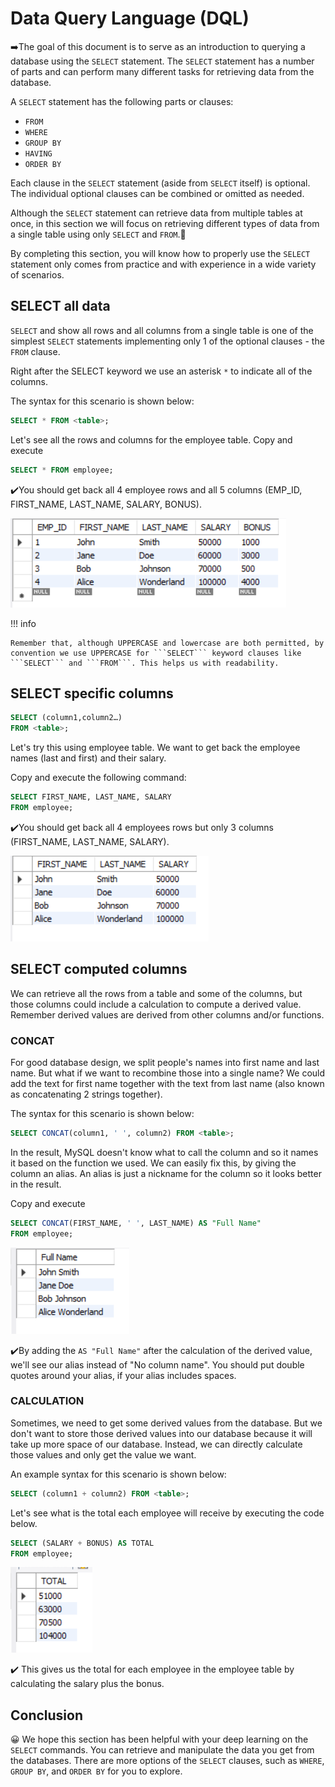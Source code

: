 # Data Query Language (DQL)

➡️The goal of this document is to serve as an introduction to querying a database using the ```SELECT``` statement. The ```SELECT``` statement has a number of parts and can perform many different tasks for retrieving data from the database.

A ```SELECT``` statement has the following parts or clauses:

- ```FROM```
- ```WHERE```
- ```GROUP BY```
- ```HAVING```
- ```ORDER BY```

Each clause in the ```SELECT``` statement (aside from ```SELECT``` itself) is optional. The individual optional clauses can be combined or omitted as needed.

Although the ```SELECT``` statement can retrieve data from multiple tables at once, in this section we will focus on retrieving different types of data from a single table using only ```SELECT``` and ```FROM```.🚩

By completing this section, you will know how to properly use the ```SELECT``` statement only comes from practice and with experience in a wide variety of scenarios.

## SELECT all data

```SELECT``` and show all rows and all columns from a single table is one of the simplest ```SELECT``` statements implementing only 1 of the optional clauses - the ```FROM``` clause.

Right after the SELECT keyword we use an asterisk ```*``` to indicate all of the columns.

The syntax for this scenario is shown below:

```sql
SELECT * FROM <table>;
```

Let's see all the rows and columns for the employee table.
Copy and execute

```sql
SELECT * FROM employee;
```

✔️You should get back all 4 employee rows and all 5 columns (EMP_ID, FIRST_NAME, LAST_NAME, SALARY, BONUS).

![Image title](./images/select_all.png)

!!! info

    Remember that, although UPPERCASE and lowercase are both permitted, by convention we use UPPERCASE for ```SELECT``` keyword clauses like ```SELECT``` and ```FROM```. This helps us with readability.

## SELECT specific columns

```sql
SELECT (column1,column2…)
FROM <table>;
```

Let's try this using employee table. We want to get back the employee names (last and first) and their salary.

Copy and execute the following command:

```sql
SELECT FIRST_NAME, LAST_NAME, SALARY 
FROM employee;
```

✔️You should get back all 4 employees rows but only 3 columns (FIRST_NAME, LAST_NAME, SALARY).

![Image title](./images/select_specific_cols.png)

## SELECT computed columns

We can retrieve all the rows from a table and some of the columns, but those columns could include a calculation to compute a derived value.
Remember derived values are derived from other columns and/or functions.

### CONCAT

For good database design, we split people's names into first name and last name. But what if we want to recombine those into a single name? We could add the text for first name together with the text from last name (also known as concatenating 2 strings together).

The syntax for this scenario is shown below:

```sql
SELECT CONCAT(column1, ' ', column2) FROM <table>;
```

In the result, MySQL doesn't know what to call the column and so it names it based on the function we used. We can easily fix this, by giving the column an alias. An alias is just a nickname for the column so it looks better in the result.

Copy and execute

```sql
SELECT CONCAT(FIRST_NAME, ' ', LAST_NAME) AS "Full Name" 
FROM employee;
```

![Image title](./images/concat.png)

✔️By adding the ```AS "Full Name"``` after the calculation of the derived value, we'll see our alias instead of "No column name". You should put double quotes around your alias, if your alias includes spaces.

### CALCULATION

Sometimes, we need to get some derived values from the database. But we don't want to store those derived values into our database because it will take up more space of our database. Instead, we can directly calculate those values and only get the value we want. 

An example syntax for this scenario is shown below:

```sql
SELECT (column1 + column2) FROM <table>;
```

Let's see what is the total each employee will receive by executing the code below.

```sql
SELECT (SALARY + BONUS) AS TOTAL
FROM employee;
```

![Image title](./images/select_cal.png)

✔️ This gives us the total for each employee in the employee table by calculating the salary plus the bonus.

## Conclusion

😀 We hope this section has been helpful with your deep learning on the ```SELECT``` commands. You can retrieve and manipulate the data you get from the databases. There are more options of the ```SELECT``` clauses, such as ```WHERE```, ```GROUP BY```, and ```ORDER BY``` for you to explore.